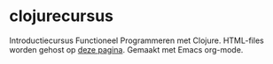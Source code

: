 clojurecursus
=============

Introductiecursus Functioneel Programmeren met Clojure.
HTML-files worden gehost op [deze pagina](http://michielborkent.nl/courses/ap/clojure/).
Gemaakt met Emacs org-mode. 
